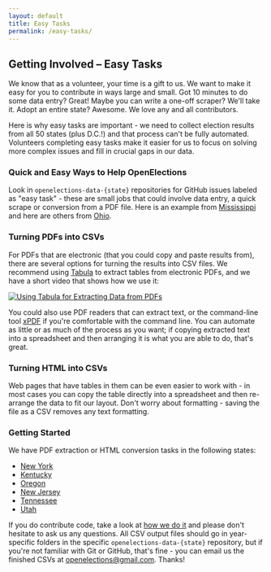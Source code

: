 ```yaml
---
layout: default
title: Easy Tasks
permalink: /easy-tasks/
---
```


## Getting Involved  – Easy Tasks

We know that as a volunteer, your time is a gift to us. We want to make it easy for you to contribute in ways large and small. Got 10 minutes to do some data entry? Great! Maybe you can write a one-off scraper? We'll take it. Adopt an entire state? Awesome. We love any and all contributors.

Here is why easy tasks are important - we need to collect election results from all 50 states (plus D.C.!) and that process can't be fully automated. Volunteers completing easy tasks make it easier for us to focus on solving more complex issues and fill in crucial gaps in our data.

### Quick and Easy Ways to Help OpenElections

Look in `openelections-data-{state}` repositories for GitHub issues labeled as "easy task" - these are small jobs that could involve data entry, a quick scrape or conversion from a PDF file. Here is an example from [Mississippi](https://github.com/openelections/openelections-data-ms/labels/easy%20task) and here are others from [Ohio](https://github.com/openelections/openelections-data-oh/labels/easy%20task).

### Turning PDFs into CSVs

For PDFs that are electronic (that you could copy and paste results from), there are several options for turning the results into CSV files. We recommend using [Tabula](http://tabula.technology/) to extract tables from electronic PDFs, and we have a short video that shows how we use it:

[![Using Tabula for Extracting Data from PDFs](http://img.youtube.com/vi/of9680dgqIc/0.jpg)](https://www.youtube.com/watch?v=of9680dgqIc)

You could also use PDF readers that can extract text, or the command-line tool [xPDF](http://www.foolabs.com/xpdf/) if you're comfortable with the command line. You can automate as little or as much of the process as you want; if copying extracted text into a spreadsheet and then arranging it is what you are able to do, that's great.

### Turning HTML into CSVs

Web pages that have tables in them can be even easier to work with - in most cases you can copy the table directly into a spreadsheet and then re-arrange the data to fit our layout. Don't worry about formatting - saving the file as a CSV removes any text formatting.

### Getting Started

We have PDF extraction or HTML conversion tasks in the following states:

* [New York](https://github.com/openelections/openelections-data-ny/issues/61)
* [Kentucky](https://github.com/openelections/openelections-data-ky/issues/1)
* [Oregon](https://github.com/openelections/openelections-data-or/issues/176)
* [New Jersey](https://github.com/openelections/openelections-data-nj/issues)
* [Tennessee](https://github.com/openelections/openelections-data-tn/labels/easy%20task)
* [Utah](https://github.com/openelections/openelections-data-ut/issues?q=is%3Aissue+is%3Aopen+label%3A%22easy+task%22)

If you do contribute code, take a look at [how we do it](http://docs.openelections.net/guide/preprocessing/) and please don't hesitate to ask us any questions. All CSV output files should go in year-specific folders in the specific `openelections-data-{state}` repository, but if you're not familiar with Git or GitHub, that's fine - you can email us the finished CSVs at openelections@gmail.com. Thanks!
